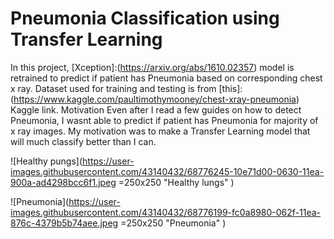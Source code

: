 # Pneumonia Classification using Transfer Learning
In this project, [Xception]:(https://arxiv.org/abs/1610.02357) model is retrained to predict if patient has Pneumonia based on corresponding chest x ray. Dataset used for training and testing is from [this]:(https://www.kaggle.com/paultimothymooney/chest-xray-pneumonia) Kaggle link. 
Motivation
Even after I read a few guides on how to detect Pneumonia, I wasnt able to predict if patient has Pneumonia for majority of x ray images. My motivation was to make a Transfer Learning model that will much classify better than I can.

![Healthy pungs](https://user-images.githubusercontent.com/43140432/68776245-10e71d00-0630-11ea-900a-ad4298bcc6f1.jpeg =250x250 "Healthy lungs" )

![Pneumonia](https://user-images.githubusercontent.com/43140432/68776199-fc0a8980-062f-11ea-876c-4379b5b74aee.jpeg =250x250 "Pneumonia" )
